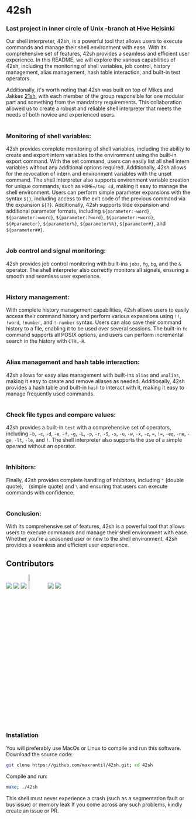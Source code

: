 # 42sh
### Last project in inner circle of Unix -branch at Hive Helsinki

Our shell interpreter, 42sh, is a powerful tool that allows users to execute commands and manage their shell environment with ease. With its comprehensive set of features, 42sh provides a seamless and efficient user experience. In this README, we will explore the various capabilities of 42sh, including the monitoring of shell variables, job control, history management, alias management, hash table interaction, and built-in test operators.

Additionally, it's worth noting that 42sh was built on top of Mikes and Jakkes [21sh](https://github.com/mike-ninja/21sh), with each member of the group responsible for one modular part and something from the mandatory requirements. This collaboration allowed us to create a robust and reliable shell interpreter that meets the needs of both novice and experienced users.

#
### Monitoring of shell variables:

42sh provides complete monitoring of shell variables, including the ability to create and export intern variables to the environment using the built-in export command. With the set command, users can easily list all shell intern variables without any additional options required. Additionally, 42sh allows for the revocation of intern and environment variables with the unset command. The shell interpreter also supports environment variable creation for unique commands, such as `HOME=/tmp cd`, making it easy to manage the shell environment. Users can perform simple parameter expansions with the syntax `${}`, including access to the exit code of the previous command via the expansion `${?}`. Additionally, 42sh supports tilde expansion and additional parameter formats, including `${parameter:-word}`, `${parameter:=word}`, `${parameter:?word}`, `${parameter:+word}`, `${#parameter}`, `${parameter%}`, `${parameter%%}`, `${parameter#}`, and `${parameter##}`.

#
### Job control and signal monitoring:

42sh provides job control monitoring with built-ins `jobs`, `fg`, `bg`, and the `&` operator. The shell interpreter also correctly monitors all signals, ensuring a smooth and seamless user experience.

#
### History management:

With complete history management capabilities, 42sh allows users to easily access their command history and perform various expansions using `!!`, `!word`, `!number`, and `!-number` syntax. Users can also save their command history to a file, enabling it to be used over several sessions. The built-in `fc` command supports all POSIX options, and users can perform incremental search in the history with `CTRL-R`.

#
### Alias management and hash table interaction:

42sh allows for easy alias management with built-ins `alias` and `unalias`, making it easy to create and remove aliases as needed. Additionally, 42sh provides a hash table and built-in `hash` to interact with it, making it easy to manage frequently used commands.

#
### Check file types and compare values:

42sh provides a built-in `test` with a comprehensive set of operators, including `-b`, `-c`, `-d`, `-e`, `-f`, `-g`, `-L`, `-p`, `-r`, `-S`, `-s`, `-u`, `-w`, `-x`, `-z`, `=`, `!=`, `-eq`, `-ne`, `-ge`, `-lt`, `-le`, and `!`. The shell interpreter also supports the use of a simple operand without an operator.

#
### Inhibitors:

Finally, 42sh provides complete handling of inhibitors, including `"` (double quote), `'` (simple quote) and `\` and ensuring that users can execute commands with confidence.

#
### Conclusion:
With its comprehensive set of features, 42sh is a powerful tool that allows users to execute commands and manage their shell environment with ease. Whether you're a seasoned user or new to the shell environment, 42sh provides a seamless and efficient user experience.

## Contributors


[![](https://avatars.githubusercontent.com/u/86000260?size=100)](https://github.com/maxrantil)
[![](https://avatars.githubusercontent.com/u/79006614?size=100)](https://github.com/Zakki-coder)
[![](https://avatars.githubusercontent.com/u/80318201?size=100)](https://github.com/jungleistx)
[<img src="https://avatars.githubusercontent.com/u/22212540" width="10%" height="10%" />](https://github.com/nuuskamuikkusenhattu)
[![](https://avatars.githubusercontent.com/u/57210997?size=100)](https://github.com/mike-ninja)
[![](https://avatars.githubusercontent.com/u/48917337?size=100)](https://github.com/MiikaViini)

#
### Installation
You will preferably use MacOs or Linux to compile and run this software.
Download the source code:
```bash
git clone https://github.com/maxrantil/42sh.git; cd 42sh
```
Compile and run:
```bash
make; ./42sh
```
This shell must never experience a crash (such as a segmentation fault or bus issue) or memory leak If you come across any such problems, kindly create an issue or PR.
